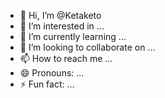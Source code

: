 - 👋 Hi, I’m @Ketaketo
- 👀 I’m interested in ...
- 🌱 I’m currently learning ...
- 💞️ I’m looking to collaborate on ...
- 📫 How to reach me ...
- 😄 Pronouns: ...
- ⚡ Fun fact: ...

<!---
Ketaketo/Ketaketo is a ✨ special ✨ repository because its `README.md` (this file) appears on your GitHub profile.
You can click the Preview link to take a look at your changes.
--->
